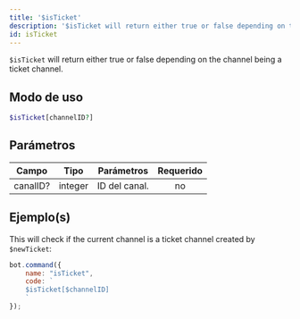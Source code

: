 ```yaml
---
title: '$isTicket'
description: '$isTicket will return either true or false depending on the channel being a ticket channel.'
id: isTicket
---
```


`$isTicket` will return either true or false depending on the channel being a ticket channel.

## Modo de uso

```php
$isTicket[channelID?]
```

## Parámetros

| Campo    | Tipo    | Parámetros    | Requerido |
| -------- | ------- | ------------- |:---------:|
| canalID? | integer | ID del canal. |    no     |

## Ejemplo(s)

This will check if the current channel is a ticket channel created by `$newTicket`:

```javascript
bot.command({
    name: "isTicket",
    code: `
    $isTicket[$channelID]
    `
});
```